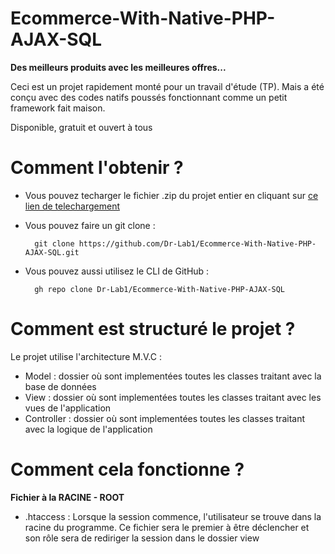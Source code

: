 # Ecommerce-With-Native-PHP-AJAX-SQL
**Des meilleurs produits avec les meilleures offres...**

Ceci est un projet rapidement monté pour un travail d'étude (TP). Mais a été conçu avec des codes natifs poussés fonctionnant comme un petit framework fait maison.

Disponible, gratuit et ouvert à tous

# Comment l'obtenir ?
* Vous pouvez techarger le fichier .zip du projet entier en cliquant sur <a href="https://github.com/Dr-Lab1/Ecommerce-With-Native-PHP-AJAX-SQL/archive/refs/heads/master.zip"> ce lien de telechargement </a>
* Vous pouvez faire un git clone :

        git clone https://github.com/Dr-Lab1/Ecommerce-With-Native-PHP-AJAX-SQL.git
* Vous pouvez aussi utilisez le CLI de GitHub :

        gh repo clone Dr-Lab1/Ecommerce-With-Native-PHP-AJAX-SQL

# Comment est structuré le projet ?
Le projet utilise l'architecture M.V.C :
* Model : dossier où sont implementées toutes les classes traitant avec la base de données
* View : dossier où sont implementées toutes les classes traitant avec les vues de l'application
* Controller : dossier où sont implementées toutes les classes traitant avec la logique de l'application

# Comment cela fonctionne ?
**Fichier à la RACINE - ROOT**

* .htaccess : Lorsque la session commence, l'utilisateur se trouve dans la racine du programme. Ce fichier sera le premier à être déclencher et son rôle sera de rediriger la session dans le dossier view 
